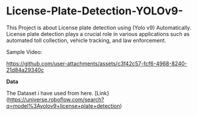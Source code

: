 # License-Plate-Detection-YOLOv9-
This Project is about License plate detection using (Yolo v9) Automatically. License plate detection plays a crucial role in various applications such as automated toll collection, vehicle tracking, and law enforcement.

Sample Video:

https://github.com/user-attachments/assets/c3f42c57-fcf6-4968-8240-21d84a29340c

**Data**

The Dataset i have used from here.
[Link}(https://universe.roboflow.com/search?q=model%3Ayolov9+license+plate+detection)

